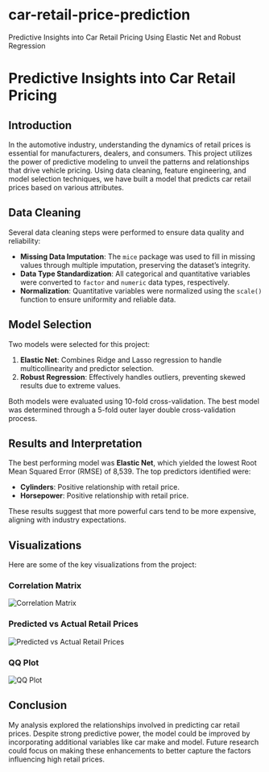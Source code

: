 # car-retail-price-prediction
Predictive Insights into Car Retail Pricing Using Elastic Net and Robust Regression
# Predictive Insights into Car Retail Pricing

## Introduction
In the automotive industry, understanding the dynamics of retail prices is essential for manufacturers, dealers, and consumers. This project utilizes the power of predictive modeling to unveil the patterns and relationships that drive vehicle pricing. Using data cleaning, feature engineering, and model selection techniques, we have built a model that predicts car retail prices based on various attributes.

## Data Cleaning
Several data cleaning steps were performed to ensure data quality and reliability:
- **Missing Data Imputation**: The `mice` package was used to fill in missing values through multiple imputation, preserving the dataset’s integrity.
- **Data Type Standardization**: All categorical and quantitative variables were converted to `factor` and `numeric` data types, respectively.
- **Normalization**: Quantitative variables were normalized using the `scale()` function to ensure uniformity and reliable data.

## Model Selection
Two models were selected for this project:
1. **Elastic Net**: Combines Ridge and Lasso regression to handle multicollinearity and predictor selection.
2. **Robust Regression**: Effectively handles outliers, preventing skewed results due to extreme values.

Both models were evaluated using 10-fold cross-validation. The best model was determined through a 5-fold outer layer double cross-validation process.

## Results and Interpretation
The best performing model was **Elastic Net**, which yielded the lowest Root Mean Squared Error (RMSE) of 8,539. The top predictors identified were:
- **Cylinders**: Positive relationship with retail price.
- **Horsepower**: Positive relationship with retail price.

These results suggest that more powerful cars tend to be more expensive, aligning with industry expectations.

## Visualizations
Here are some of the key visualizations from the project:

### Correlation Matrix
![Correlation Matrix](visualizations/correlation_matrix.png)

### Predicted vs Actual Retail Prices
![Predicted vs Actual Retail Prices](visualizations/predicted_vs_actual.png)

### QQ Plot
![QQ Plot](visualizations/qq_plot.png)

## Conclusion
My analysis explored the relationships involved in predicting car retail prices. Despite strong predictive power, the model could be improved by incorporating additional variables like car make and model. Future research could focus on making these enhancements to better capture the factors influencing high retail prices.
